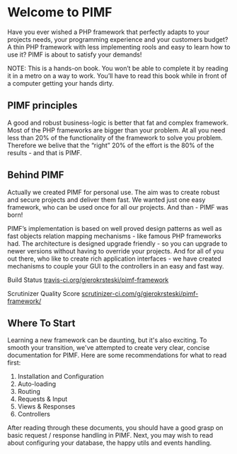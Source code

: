 # Welcome to PIMF

Have you ever wished a PHP framework that perfectly adapts to your projects needs, your programming experience and your
customers budget? A thin PHP framework with less implementing rools and easy to learn how to use it? PIMF is about to satisfy your demands!

NOTE: This is a hands-on book. You won’t be able to complete it by reading it in a metro on a way to work. You’ll have to read 
this book while in front of a computer getting your hands dirty.

## PIMF principles
A good and robust business-logic is better that fat and complex framework. Most of the PHP frameworks are bigger than your
problem. At all you need less than 20% of the functionality of the framework to solve you problem. Therefore we belive that
the “right” 20% of the effort is the 80% of the results - and that is PIMF.

## Behind PIMF
Actually we created PIMF for personal use. The aim was to create robust and secure projects and deliver them fast. We wanted
just one easy framework, who can be used once for all  our projects. And than - PIMF was born!

PIMF’s implementation is based on well proved design patterns as well as fast objects relation mapping mechanisms - like famous PHP frameworks had. The architecture is designed upgrade friendly - so you can upgrade to newer versions without having to override your projects. And for all of you out there, who like to create rich application interfaces - we have created mechanisms to couple your GUI to the controllers in an easy and fast way.

Build Status [travis-ci.org/gjerokrsteski/pimf-framework](https://travis-ci.org/gjerokrsteski/pimf-framework)

Scrutinizer Quality Score [scrutinizer-ci.com/g/gjerokrsteski/pimf-framework/](https://scrutinizer-ci.com/g/gjerokrsteski/pimf-framework/)

## Where To Start

Learning a new framework can be daunting, but it's also exciting. To smooth your transition, we've attempted to create very clear,
concise documentation for PIMF. Here are some recommendations for what to read first:

1. Installation and Configuration
2. Auto-loading
3. Routing
4. Requests & Input
5. Views & Responses
6. Controllers

After reading through these documents, you should have a good grasp on basic request / response handling in PIMF.
Next, you may wish to read about configuring your database, the happy utils and events handling.
